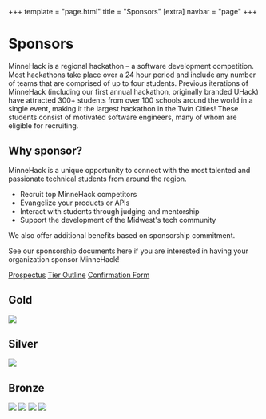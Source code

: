 +++
template = "page.html"
title = "Sponsors"
[extra]
navbar = "page"
+++

# Sponsors

MinneHack is a regional hackathon – a software development competition. Most hackathons take place over a 24 hour period and include any number of teams that are comprised of up to four students. Previous iterations of MinneHack (including our first annual hackathon, originally branded UHack) have attracted 300+ students from over 100 schools around the world in a single event, making it the largest hackathon in the Twin Cities! These students consist of motivated software engineers, many of whom are eligible for recruiting.

## Why sponsor?
    
MinneHack is a unique opportunity to connect with the most talented and passionate technical students from around the region.

- Recruit top MinneHack competitors
- Evangelize your products or APIs
- Interact with students through judging and mentorship
- Support the development of the Midwest's tech community

We also offer additional benefits based on sponsorship commitment.

See our sponsorship documents here if you are interested in having your organization sponsor MinneHack!  

[Prospectus](/2022-Sponsorship-Prospectus.pdf)
[Tier Outline](/2022-Sponsorship-Tier-Outline.pdf)
[Confirmation Form](/2022-Sponsorship-Confirmation-form.pdf)

<div class="sponsors sponsorship">
    <div class="platinum box" style="display: none;">
	<h2>Platinum</h2>
		<div class="sponsorship-info">
			<p>None yet.</p>
		</div>
	</div>
    <div class="gold box">
		<h2>Gold</h2>
		<div class="sponsorship-info sponsor-logos">
 			<a href="https://www.ecolab.com"><img src="/images/ecolab.svg"></img></a>
		</div>
	</div>
	<div class="silver box">
		<h2>Silver</h2>
		<div class="sponsorship-info sponsor-logos">
			<a href="https://www.metlo.com"><img src="/images/metlo.svg"></img></a>
		</div>
	</div>
	<div class="bronze box">
		<h2>Bronze</h2>
		<div class="sponsorship-info sponsor-logos">
			<a href="https://www.bestbuy.com"><img src="/images/bestbuy.png"></img></a>
			<a href="https://www.cat.com/en_US.html"><img src="/images/cat.jpg"></img></a>
			<a href="https://www.veritas.com"><img src="/images/veritas.svg"></img></a>
			<a href="https://www.brooksource.com"><img src="/images/brooksource.png"></img></a>
		</div>
	</div>
</div>
